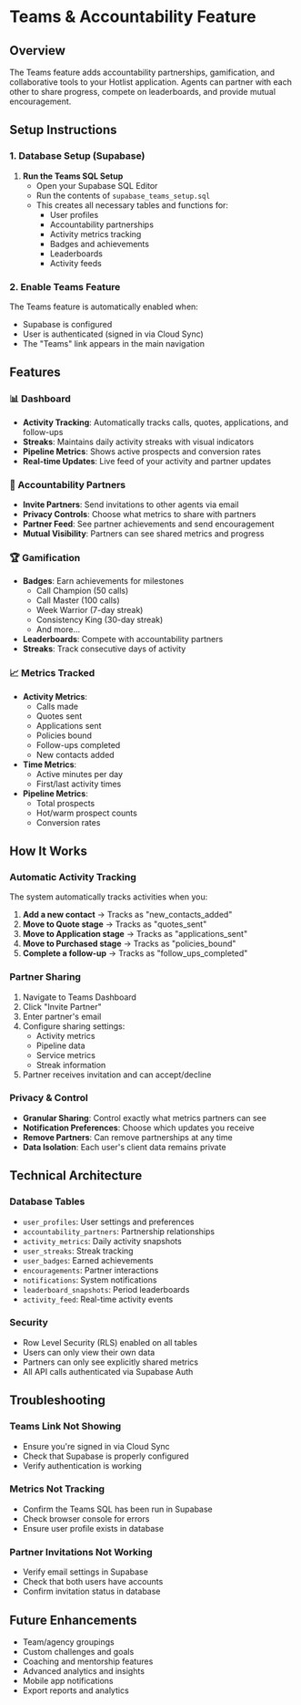 # Teams & Accountability Feature

## Overview
The Teams feature adds accountability partnerships, gamification, and collaborative tools to your Hotlist application. Agents can partner with each other to share progress, compete on leaderboards, and provide mutual encouragement.

## Setup Instructions

### 1. Database Setup (Supabase)

1. **Run the Teams SQL Setup**
   - Open your Supabase SQL Editor
   - Run the contents of `supabase_teams_setup.sql`
   - This creates all necessary tables and functions for:
     - User profiles
     - Accountability partnerships
     - Activity metrics tracking
     - Badges and achievements
     - Leaderboards
     - Activity feeds

### 2. Enable Teams Feature

The Teams feature is automatically enabled when:
- Supabase is configured
- User is authenticated (signed in via Cloud Sync)
- The "Teams" link appears in the main navigation

## Features

### 📊 Dashboard
- **Activity Tracking**: Automatically tracks calls, quotes, applications, and follow-ups
- **Streaks**: Maintains daily activity streaks with visual indicators
- **Pipeline Metrics**: Shows active prospects and conversion rates
- **Real-time Updates**: Live feed of your activity and partner updates

### 🤝 Accountability Partners
- **Invite Partners**: Send invitations to other agents via email
- **Privacy Controls**: Choose what metrics to share with partners
- **Partner Feed**: See partner achievements and send encouragement
- **Mutual Visibility**: Partners can see shared metrics and progress

### 🏆 Gamification
- **Badges**: Earn achievements for milestones
  - Call Champion (50 calls)
  - Call Master (100 calls)
  - Week Warrior (7-day streak)
  - Consistency King (30-day streak)
  - And more...
- **Leaderboards**: Compete with accountability partners
- **Streaks**: Track consecutive days of activity

### 📈 Metrics Tracked
- **Activity Metrics**:
  - Calls made
  - Quotes sent
  - Applications sent
  - Policies bound
  - Follow-ups completed
  - New contacts added
- **Time Metrics**:
  - Active minutes per day
  - First/last activity times
- **Pipeline Metrics**:
  - Total prospects
  - Hot/warm prospect counts
  - Conversion rates

## How It Works

### Automatic Activity Tracking
The system automatically tracks activities when you:
1. **Add a new contact** → Tracks as "new_contacts_added"
2. **Move to Quote stage** → Tracks as "quotes_sent"
3. **Move to Application stage** → Tracks as "applications_sent"
4. **Move to Purchased stage** → Tracks as "policies_bound"
5. **Complete a follow-up** → Tracks as "follow_ups_completed"

### Partner Sharing
1. Navigate to Teams Dashboard
2. Click "Invite Partner"
3. Enter partner's email
4. Configure sharing settings:
   - Activity metrics
   - Pipeline data
   - Service metrics
   - Streak information
5. Partner receives invitation and can accept/decline

### Privacy & Control
- **Granular Sharing**: Control exactly what metrics partners can see
- **Notification Preferences**: Choose which updates you receive
- **Remove Partners**: Can remove partnerships at any time
- **Data Isolation**: Each user's client data remains private

## Technical Architecture

### Database Tables
- `user_profiles`: User settings and preferences
- `accountability_partners`: Partnership relationships
- `activity_metrics`: Daily activity snapshots
- `user_streaks`: Streak tracking
- `user_badges`: Earned achievements
- `encouragements`: Partner interactions
- `notifications`: System notifications
- `leaderboard_snapshots`: Period leaderboards
- `activity_feed`: Real-time activity events

### Security
- Row Level Security (RLS) enabled on all tables
- Users can only view their own data
- Partners can only see explicitly shared metrics
- All API calls authenticated via Supabase Auth

## Troubleshooting

### Teams Link Not Showing
- Ensure you're signed in via Cloud Sync
- Check that Supabase is properly configured
- Verify authentication is working

### Metrics Not Tracking
- Confirm the Teams SQL has been run in Supabase
- Check browser console for errors
- Ensure user profile exists in database

### Partner Invitations Not Working
- Verify email settings in Supabase
- Check that both users have accounts
- Confirm invitation status in database

## Future Enhancements
- Team/agency groupings
- Custom challenges and goals
- Coaching and mentorship features
- Advanced analytics and insights
- Mobile app notifications
- Export reports and analytics
